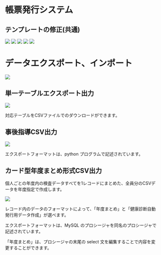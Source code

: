 

# 帳票発行システム



## テンプレートの修正(共通)

![](../images/2023-04-07-16-21-36.png)
![](../images/2023-04-07-16-22-07.png)
![](../images/2023-04-07-16-22-39.png)
![](../images/2023-04-07-16-23-15.png)
![](../images/2023-04-07-16-23-40.png)

# データエクスポート、インポート

![](../images/2023-04-07-16-25-30.png)

## 単一テーブルエクスポート出力

![](../images/2023-04-07-16-25-59.png)

対応テーブルをCSVファイルでのダウンロードができます。

## 事後指導CSV出力
![](../images/2023-04-07-16-27-11.png)



エクスポートフォーマットは、python プログラムで記述されています。

## カード型年度まとめ形式CSV出力

個人ごとの年度内の検査データすべてを1レコードにまとめた、全員分のCSVデータを年度指定で作成します。

![](../images/2023-04-07-16-28-10.png)

レコード内のデータのフォーマットによって、「年度まとめ」と「健康診断自動発行用データ作成」が選べます。


エクスポートフォーマットは、MySQL のプロシージャを同名のプロシージャで記述されています。

「年度まとめ」は、プロシージャの末尾の select 文を編集することで内容を変更することができます。
